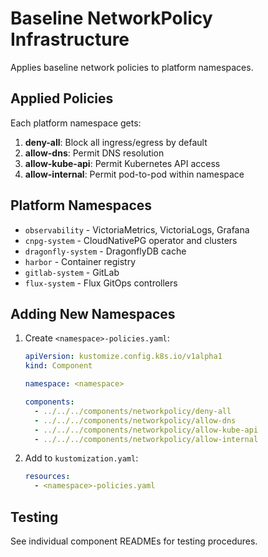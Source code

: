 # Baseline NetworkPolicy Infrastructure

Applies baseline network policies to platform namespaces.

## Applied Policies

Each platform namespace gets:
1. **deny-all**: Block all ingress/egress by default
2. **allow-dns**: Permit DNS resolution
3. **allow-kube-api**: Permit Kubernetes API access
4. **allow-internal**: Permit pod-to-pod within namespace

## Platform Namespaces

- `observability` - VictoriaMetrics, VictoriaLogs, Grafana
- `cnpg-system` - CloudNativePG operator and clusters
- `dragonfly-system` - DragonflyDB cache
- `harbor` - Container registry
- `gitlab-system` - GitLab
- `flux-system` - Flux GitOps controllers

## Adding New Namespaces

1. Create `<namespace>-policies.yaml`:
   ```yaml
   apiVersion: kustomize.config.k8s.io/v1alpha1
   kind: Component

   namespace: <namespace>

   components:
     - ../../../components/networkpolicy/deny-all
     - ../../../components/networkpolicy/allow-dns
     - ../../../components/networkpolicy/allow-kube-api
     - ../../../components/networkpolicy/allow-internal
   ```

2. Add to `kustomization.yaml`:
   ```yaml
   resources:
     - <namespace>-policies.yaml
   ```

## Testing

See individual component READMEs for testing procedures.
